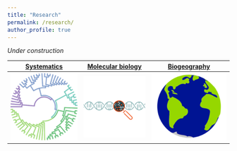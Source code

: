 ```yaml
---
title: "Research"
permalink: /research/
author_profile: true
---
```


*Under construction*


| [Systematics](https://lawleyjw.github.io/research/systematics/) | [Molecular biology](https://lawleyjw.github.io/research/molecular-biology/) | [Biogeography](https://lawleyjw.github.io/research/biogeography/) |
| - | - | - | 
| [![](/images/research/systematics.png)](https://lawleyjw.github.io/research/systematics/) | [![](/images/research/omics.png)](https://lawleyjw.github.io/research/molecular-biology/) | [![](/images/research/biogeography.png)](https://lawleyjw.github.io/research/biogeography/) | 
